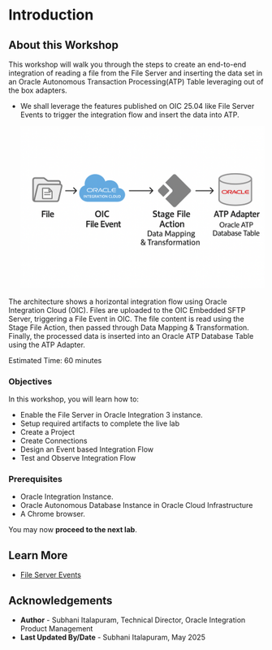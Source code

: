 # Introduction

## About this Workshop

This workshop will walk you through the steps to create an end-to-end integration of reading a file from the File Server and inserting the data set in an Oracle Autonomous Transaction Processing(ATP) Table leveraging out of the box adapters.
- We shall leverage the features published on OIC 25.04 like File Server Events to trigger the integration flow and insert the data into ATP.


    ![Integration Architecture](images/oicfileevent.png)

The architecture shows a horizontal integration flow using Oracle Integration Cloud (OIC). Files are uploaded to the OIC Embedded SFTP Server, triggering a File Event in OIC. The file content is read using the Stage File Action, then passed through Data Mapping & Transformation. Finally, the processed data is inserted into an Oracle ATP Database Table using the ATP Adapter.

Estimated Time: 60 minutes

### Objectives

In this workshop, you will learn how to:

- Enable the File Server in Oracle Integration 3 instance.
- Setup required artifacts to complete the live lab
- Create a Project
- Create Connections
- Design an Event based Integration Flow
- Test and Observe Integration Flow

### Prerequisites

- Oracle Integration Instance.
- Oracle Autonomous Database Instance in Oracle Cloud Infrastructure
- A Chrome browser.

You may now **proceed to the next lab**.

## Learn More

- [File Server Events](https://blogs.oracle.com/integration/post/oic-file-server-events)

## Acknowledgements

- **Author** - Subhani Italapuram, Technical Director, Oracle Integration Product Management
- **Last Updated By/Date** - Subhani Italapuram, May 2025
